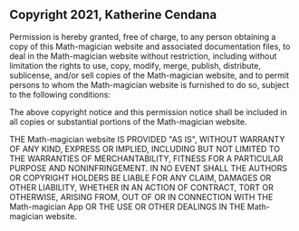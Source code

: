 ## Copyright 2021, Katherine Cendana

Permission is hereby granted, free of charge, to any person obtaining a copy of this Math-magician website and associated documentation files, to deal in the Math-magician website without restriction, including without limitation the rights to use, copy, modify, merge, publish, distribute, sublicense, and/or sell copies of the Math-magician website, and to permit persons to whom the Math-magician website is furnished to do so, subject to the following conditions:

The above copyright notice and this permission notice shall be included in all copies or substantial portions of the Math-magician website.

THE Math-magician website IS PROVIDED "AS IS", WITHOUT WARRANTY OF ANY KIND, EXPRESS OR IMPLIED, INCLUDING BUT NOT LIMITED TO THE WARRANTIES OF MERCHANTABILITY, FITNESS FOR A PARTICULAR PURPOSE AND NONINFRINGEMENT. IN NO EVENT SHALL THE AUTHORS OR COPYRIGHT HOLDERS BE LIABLE FOR ANY CLAIM, DAMAGES OR OTHER LIABILITY, WHETHER IN AN ACTION OF CONTRACT, TORT OR OTHERWISE, ARISING FROM, OUT OF OR IN CONNECTION WITH THE Math-magician App OR THE USE OR OTHER DEALINGS IN THE Math-magician website.
